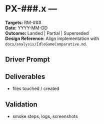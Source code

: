 # PX-###.x — <Driver Title>
**Targets:** RM-###  
**Date:** YYYY-MM-DD  
**Outcome:** Landed | Partial | Superseded  
**Design Reference:** Align implementation with `docs/analysis/IdleGameComparative.md`.

## Driver Prompt
<the Codex canvas text pasted here>

## Deliverables
- files touched / created

## Validation
- smoke steps, logs, screenshots

